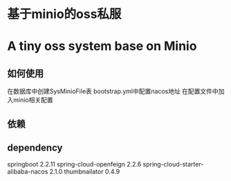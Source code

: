 # 基于minio的oss私服
# A tiny oss system base on Minio

## 如何使用
在数据库中创建SysMinioFile表
bootstrap.yml中配置nacos地址
在配置文件中加入minio相关配置

## 依赖
## dependency
  springboot 2.2.11
  spring-cloud-openfeign 2.2.6
  spring-cloud-starter-alibaba-nacos 2.1.0
  thumbnailator 0.4.9
